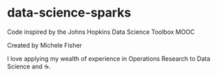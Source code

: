 # data-science-sparks
Code inspired by the Johns Hopkins Data Science Toolbox MOOC 

Created by Michele Fisher

I love applying my wealth of experience in Operations Research to Data Science and :coffee:.
